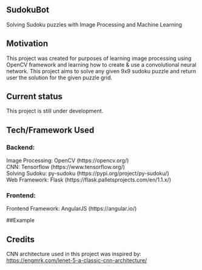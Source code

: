 ## SudokuBot
Solving Sudoku puzzles with Image Processing and Machine Learning

## Motivation 
This project was created for purposes of learning image processing using OpenCV framework and learning how to create & use a convolutional neural network. 
This project aims to solve any given 9x9 sudoku puzzle and return user the solution for the given puzzle grid.

## Current status
This project is still under development.

## Tech/Framework Used
<h3>Backend:</h3>
Image Processing: OpenCV (https://opencv.org/) </br>
CNN: Tensorflow (https://www.tensorflow.org/) </br>
Solving Sudoku: py-sudoku (https://pypi.org/project/py-sudoku/) </br>
Web Framework: Flask (https://flask.palletsprojects.com/en/1.1.x/) </br>

<h3>Frontend:</h3>
Frontend Framework: AngularJS (https://angular.io/)

##Example


## Credits
CNN architecture used in this project was inspired by: https://engmrk.com/lenet-5-a-classic-cnn-architecture/
